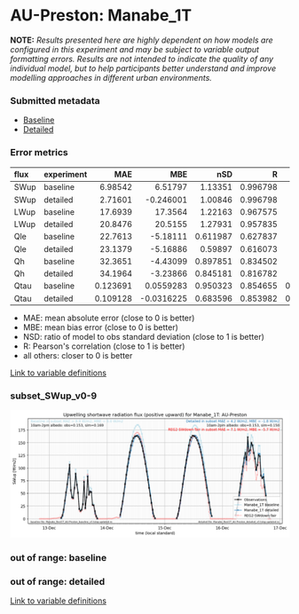 # AU-Preston: Manabe_1T

**NOTE:** *Results presented here are highly dependent on how models are configured in this experiment and may be subject to variable output formatting errors. Results are not intended to indicate the quality of any individual model, but to help participants better understand and improve modelling approaches in different urban environments.*

### Submitted metadata

- [Baseline](Manabe_1T_AU-Preston_baseline_attrs.md)
- [Detailed](Manabe_1T_AU-Preston_detailed_attrs.md)

### Error metrics

| flux   | experiment   |       MAE |        MBE |      nSD |        R |         5th |        95th |      RMSE |     cRMSE |       AMBE |      1-nSD |        1-R |   nSkewness |   nKurtosis |   Overlap |
|:-------|:-------------|----------:|-----------:|---------:|---------:|------------:|------------:|----------:|----------:|-----------:|-----------:|-----------:|------------:|------------:|----------:|
| SWup   | baseline     |  6.98542  |  6.51797   | 1.13351  | 0.996798 |  0.3912     | 19.7594     |  9.84549  | 0.158375  |  6.51797   | 0.13351    | 0.00320151 |   0.0134996 |   0.0252884 | 0.0812605 |
| SWup   | detailed     |  2.71601  | -0.246001  | 1.00846  | 0.996798 |  0.54       |  1.47048    |  3.77269  | 0.0808008 |  0.246001  | 0.00846071 | 0.00320151 |   0.0134996 |   0.0252883 | 0.0588356 |
| LWup   | baseline     | 17.6939   | 17.3564    | 1.22163  | 0.967575 |  7.74573    | 40.5265     | 22.977    | 0.358248  | 17.3564    | 0.221625   | 0.0324251  |   0.0503465 |   0.040741  | 0.138844  |
| LWup   | detailed     | 20.8476   | 20.5155    | 1.27931  | 0.957835 |  8.02559    | 49.4968     | 27.3724   | 0.431158  | 20.5155    | 0.279305   | 0.0421649  |   0.0381946 |   0.0943978 | 0.156138  |
| Qle    | baseline     | 22.7613   | -5.18111   | 0.611987 | 0.627837 | 11.6104     | 42.654      | 38.359    | 0.778506  |  5.18111   | 0.388014   | 0.372163   |   0.358001  |   0.348647  | 0.270847  |
| Qle    | detailed     | 23.1379   | -5.16886   | 0.59897  | 0.616073 | 11.7454     | 43.9481     | 38.8106   | 0.787875  |  5.16886   | 0.401031   | 0.383927   |   0.365414  |   0.380018  | 0.276654  |
| Qh     | baseline     | 32.3651   | -4.43099   | 0.897851 | 0.834502 |  5.79541    | 33.1942     | 51.093    | 0.554635  |  4.43099   | 0.102148   | 0.165498   |   0.0295334 |   0.250581  | 0.17063   |
| Qh     | detailed     | 34.1964   | -3.23866   | 0.845181 | 0.816782 |  0.403633   | 43.9218     | 53.111    | 0.577645  |  3.23866   | 0.154818   | 0.183218   |   0.02045   |   0.246663  | 0.204657  |
| Qtau   | baseline     |  0.123691 |  0.0559283 | 0.950323 | 0.854655 |  0.00945605 |  0.00480855 |  0.172715 | 0.527937  |  0.0559283 | 0.0496779  | 0.145345   |   0.212559  |   0.346087  | 0.158158  |
| Qtau   | detailed     |  0.109128 | -0.0316225 | 0.683596 | 0.853982 |  0.00746483 |  0.257943   |  0.172387 | 0.547491  |  0.0316225 | 0.316405   | 0.146018   |   0.211409  |   0.345107  | 0.14427   |

 - MAE: mean absolute error (close to 0 is better)
 - MBE: mean bias error (close to 0 is better)
 - NSD: ratio of model to obs standard deviation (close to 1 is better)
 - R: Pearson's correlation (close to 1 is better)
 - all others: closer to 0 is better

[Link to variable definitions](../modelattrs/variable_definitions.md)

### <a name="subset_swup_v0-9"></a>subset_SWup_v0-9
[![Manabe_1T_AU-Preston_subset_SWup_v0-9.png](Manabe_1T_AU-Preston_subset_SWup_v0-9.png)](Manabe_1T_AU-Preston_subset_SWup_v0-9.png)

### out of range: baseline


### out of range: detailed



[Link to variable definitions](../modelattrs/variable_definitions.md)

